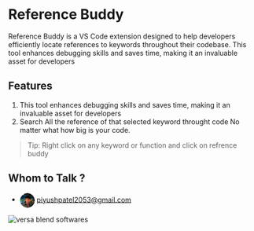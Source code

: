 # Reference Buddy
Reference Buddy is a VS Code extension designed to help developers efficiently locate references to keywords throughout their codebase. This tool enhances debugging skills and saves time, making it an invaluable asset for developers

## Features

1. This tool enhances debugging skills and saves time, making it an invaluable asset for developers
2. Search All the reference of that selected keyword throught code No matter what how big is your code.

> Tip: Right click on any keyword or function and click on refrence buddy


## Whom to Talk ?
- <img src="./documentation/ME.png" alt="Piyush Patel" style="border-radius: 50%; width: 30px; height: 30px; vertical-align: middle;"/> piyushpatel2053@gmail.com


<img src="./documentation/benner.png" alt="versa blend softwares" style="vertical-align: middle;"/> 
